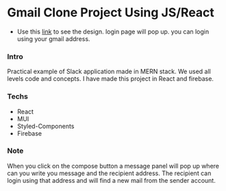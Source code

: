 # Gmail Clone Project Using JS/React
- Use this [link](https://react-clone-43589.web.app/) to see the design. login page will pop up. you can login using your gmail address.

### Intro

Practical example of Slack application made in MERN stack. We used all levels code and concepts. I have made this project in React and firebase.

### Techs
- React
- MUI
- Styled-Components 
- Firebase


### Note
When you click on the compose button a message panel will pop up where can you write you message and the recipient address. The recipient can login using that address and will find a new mail from the sender account.
